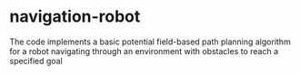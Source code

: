 # navigation-robot
The code implements a basic potential field-based path planning algorithm for a robot navigating through an environment with obstacles to reach a specified goal

